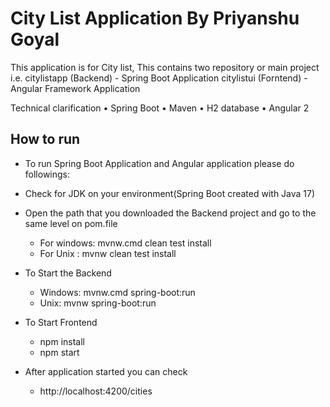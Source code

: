 # City List Application By Priyanshu Goyal
This application is for City list, This contains two repository or main project i.e. 
citylistapp (Backend) - Spring Boot Application 
citylistui (Forntend) - Angular Framework Application

Technical clarification
• Spring Boot
• Maven
• H2 database
• Angular 2 


## How to run
* To run Spring Boot Application and Angular application please do followings:

* Check for JDK on your environment(Spring Boot created with Java 17)
* Open the path that you downloaded the Backend project and go to the same level on pom.file
  * For windows: mvnw.cmd clean test install 
  * For Unix : mvnw clean test install
  
* To Start the Backend
  * Windows: mvnw.cmd spring-boot:run
  * Unix: mvnw spring-boot:run

* To Start Frontend
  * npm install
  * npm start

* After application started you can check
  * http://localhost:4200/cities
  